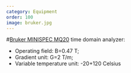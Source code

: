 ```yaml
---
category: Equipment
order: 100
image: bruker.jpg
---
```


#[Bruker MINISPEC MQ20](http://www.bruker.com/products/mr/td-nmr/minispec-mq-series.html)
time domain analyzer:

- Operating field: B=0.47 T;
- Gradient unit: G=2 T/m;
- Variable temperature unit: -20+120 Celsius
